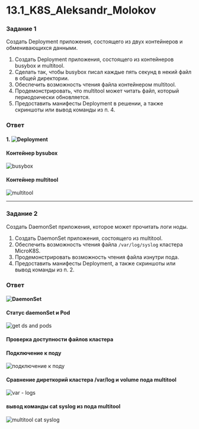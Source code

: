 # 13.1_K8S_Aleksandr_Molokov

### Задание 1 

Создать Deployment приложения, состоящего из двух контейнеров и обменивающихся данными.

1. Создать Deployment приложения, состоящего из контейнеров busybox и multitool.
2. Сделать так, чтобы busybox писал каждые пять секунд в некий файл в общей директории.
3. Обеспечить возможность чтения файла контейнером multitool.
4. Продемонстрировать, что multitool может читать файл, который периодоически обновляется.
5. Предоставить манифесты Deployment в решении, а также скриншоты или вывод команды из п. 4.

### Ответ

#### 1. ![Deployment](https://github.com/ALEMOLOKOV/13.1_K8S_Aleksandr_Molokov/blob/e9f961681ccd437bbe0ac6c97c017a1c6c657807/deploy-volume.yaml)

#### Контейнер bysubox

![busybox](https://github.com/ALEMOLOKOV/13.1_K8S_Aleksandr_Molokov/assets/109212419/801c779b-689e-4b98-b0e2-a8a2e57f3b02)

#### Контейнер multitool

![multitool](https://github.com/ALEMOLOKOV/13.1_K8S_Aleksandr_Molokov/assets/109212419/21d7051a-5216-4b0d-95a6-c724fbad4373)


------

### Задание 2

Создать DaemonSet приложения, которое может прочитать логи ноды.

1. Создать DaemonSet приложения, состоящего из multitool.
2. Обеспечить возможность чтения файла `/var/log/syslog` кластера MicroK8S.
3. Продемонстрировать возможность чтения файла изнутри пода.
4. Предоставить манифесты Deployment, а также скриншоты или вывод команды из п. 2.

### Ответ

#### ![DaemonSet]()

#### Статус daemonSet и Pod

![get ds and pods](https://github.com/ALEMOLOKOV/13.1_K8S_Aleksandr_Molokov/assets/109212419/0e090145-4afe-44a8-90ba-ecee86f40c06)

#### Проверка доступности файлов кластера

#### Подключение к поду

![подключение к поду](https://github.com/ALEMOLOKOV/13.1_K8S_Aleksandr_Molokov/assets/109212419/0cdc4f4d-1a47-4a17-9a13-e1d6530319dd)

#### Сравнение диреткорий кластера /var/log  и volume пода multitool

![var - logs](https://github.com/ALEMOLOKOV/13.1_K8S_Aleksandr_Molokov/assets/109212419/72ac3cc4-ffa3-4321-a5c4-dfb3c4ef9a8f)

#### вывод команды cat syslog из пода multitool

![multitool cat syslog](https://github.com/ALEMOLOKOV/13.1_K8S_Aleksandr_Molokov/assets/109212419/d610c238-117e-4bc1-a80a-eece79e98331)



